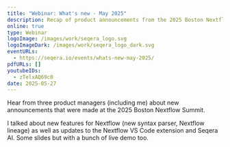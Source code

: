 ```yaml
---
title: "Webinar: What's new - May 2025"
description: Recap of product announcements from the 2025 Boston Nextflow Summit
online: true
type: Webinar
logoImage: /images/work/seqera_logo.svg
logoImageDark: /images/work/seqera_logo_dark.svg
eventURLs:
  - https://seqera.io/events/whats-new-may-2025/
pdfURLs: []
youtubeIDs:
  - zTelxAQ69c0
date: 2025-05-27
---
```


Hear from three product managers (including me) about new announcements
that were made at the 2025 Boston Nextflow Summit.

I talked about new features for Nextflow (new syntax parser, Nextflow lineage)
as well as updates to the Nextflow VS Code extension and Seqera AI.
Some slides but with a bunch of live demo too.
